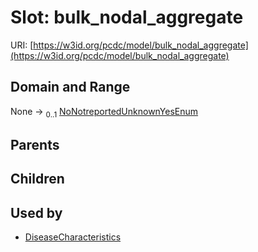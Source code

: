 
# Slot: bulk_nodal_aggregate




URI: [https://w3id.org/pcdc/model/bulk_nodal_aggregate](https://w3id.org/pcdc/model/bulk_nodal_aggregate)


## Domain and Range

None &#8594;  <sub>0..1</sub> [NoNotreportedUnknownYesEnum](NoNotreportedUnknownYesEnum.md)

## Parents


## Children


## Used by

 * [DiseaseCharacteristics](DiseaseCharacteristics.md)
